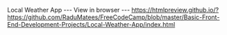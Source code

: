 Local Weather App ---
View in browser --- https://htmlpreview.github.io/?https://github.com/RaduMatees/FreeCodeCamp/blob/master/Basic-Front-End-Development-Projects/Local-Weather-App/index.html
